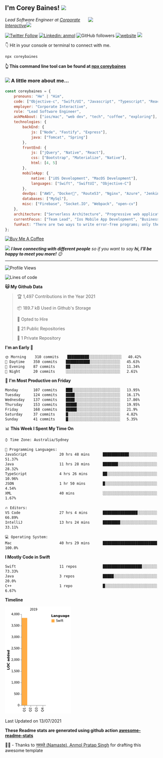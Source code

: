 <h2>I'm Corey Baines! <img src="https://media.giphy.com/media/LEe5yo2E9Fi3FmuEPK/giphy.gif" width="50"></h2>
<img align='right' src="https://media.giphy.com/media/j3dtanKNN4dY6jh6AG/giphy.gif" width="230">
<p><em>Lead Software Engineer at <a href="https://www.corporateinteractive.com.au">Corporate Interactive</a><img src="https://media.giphy.com/media/dtra4r7NXUlI5XRfOR/giphy.gif" width="30"> 
</em></p>

[![Twitter Follow](https://img.shields.io/twitter/follow/coreybaines?label=Follow)](https://twitter.com/intent/follow?screen_name=coreybaines)
[![Linkedin: anmol](https://img.shields.io/badge/-anmol-blue?style=flat-square&logo=Linkedin&logoColor=white&link=https://www.linkedin.com/in/coreybaines/)](https://www.linkedin.com/in/coreybaines/)
![GitHub followers](https://img.shields.io/github/followers/coreybain?label=Follow&style=social)
[![website](https://img.shields.io/badge/Website-46a2f1.svg?&style=flat-square&logo=Google-Chrome&logoColor=white&link=https://coreybaines.com/)](https://coreybaines.com/)
![](https://visitor-badge.glitch.me/badge?page_id=coreybain.coreybain)

👇 Hit in your console or terminal to connect with me.

```bash
npx coreybaines
```
**👆 This command line tool can be found at [npx coreybaines](https://github.com/coreybain/npx_card)**

### <img src="https://media.giphy.com/media/UVG0BN8TOMKkPOJS6e/source.gif" height="20">    A little more about me...  

```javascript
const coreybaines = {
    pronouns: "He" | "Him",
    code: ["Objective-c", "Swift/UI", "Javascript", "Typescript", "React", "Node", "Java"],
    employer: "Corporate Interactive",
    role: "Lead Software Engineer",
    askMeAbout: ["ios/mac", "web dev", "tech", "coffee", "exploring"],
    technologies: {
        backEnd: {
            js: ["Node", "Fastify", "Express"],
            java: ["Tomcat", "Spring"]
        },
        frontEnd: {
            js: ["jQuery", "Native", "React"],
            css: ["Bootstrap", "Materialize", "Native"],
            html: [4, 5]
        },
        mobileApp: {
            native: ["iOS Development", "MacOS Development"],
            languages: ["Swift", "SwiftUI", "Objective-C"]
        },
        devOps: ["AWS", "Docker🐳", "Route53", "Nginx", "Azure", "Jenkins.IO", "Travis CI", "CircleCI"],
        databases: ["MySql"],
        misc: ["Firebase", "Socket.IO", "Webpack", "open-cv"]
    },
    architecture: ["Serverless Architecture", "Progressive web applications", "Single page applications", "AWS Tomcat Business stacks"],
    currentFocus: ["Team Lead", "Ios Mobile App Development", "Business Web Applications"],
    funFact: "There are two ways to write error-free programs; only the third one works"
};
```
<a href="https://www.buymeacoffee.com/coreybaines" target="_blank"><img src="https://cdn.buymeacoffee.com/buttons/v2/default-red.png" alt="Buy Me A Coffee" width="150" ></a>

<img src="https://media.giphy.com/media/LnQjpWaON8nhr21vNW/giphy.gif" width="60"> <em><b>I love connecting with different people</b> so if you want to say <b>hi, I'll be happy to meet you more!</b> 😊</em>

---
<!--START_SECTION:waka-->
![Profile Views](http://img.shields.io/badge/Profile%20Views-0-blue)

![Lines of code](https://img.shields.io/badge/From%20Hello%20World%20I%27ve%20Written-3835%20lines%20of%20code-blue)

**🐱 My Github Data** 

> 🏆 1,497 Contributions in the Year 2021
 > 
> 📦 189.7 kB Used in Github's Storage 
 > 
> 💼 Opted to Hire
 > 
> 📜 21 Public Repositories 
 > 
> 🔑 1 Private Repository 
 > 
**I'm an Early 🐤** 

```text
🌞 Morning    310 commits    ██████████░░░░░░░░░░░░░░░   40.42% 
🌆 Daytime    350 commits    ███████████░░░░░░░░░░░░░░   45.63% 
🌃 Evening    87 commits     ██░░░░░░░░░░░░░░░░░░░░░░░   11.34% 
🌙 Night      20 commits     ░░░░░░░░░░░░░░░░░░░░░░░░░   2.61%

```
📅 **I'm Most Productive on Friday** 

```text
Monday       107 commits    ███░░░░░░░░░░░░░░░░░░░░░░   13.95% 
Tuesday      124 commits    ████░░░░░░░░░░░░░░░░░░░░░   16.17% 
Wednesday    137 commits    ████░░░░░░░░░░░░░░░░░░░░░   17.86% 
Thursday     153 commits    █████░░░░░░░░░░░░░░░░░░░░   19.95% 
Friday       168 commits    █████░░░░░░░░░░░░░░░░░░░░   21.9% 
Saturday     37 commits     █░░░░░░░░░░░░░░░░░░░░░░░░   4.82% 
Sunday       41 commits     █░░░░░░░░░░░░░░░░░░░░░░░░   5.35%

```


📊 **This Week I Spent My Time On** 

```text
⌚︎ Time Zone: Australia/Sydney

💬 Programming Languages: 
JavaScript               20 hrs 48 mins      ████████████░░░░░░░░░░░░░   51.37% 
Java                     11 hrs 28 mins      ███████░░░░░░░░░░░░░░░░░░   28.32% 
TypeScript               4 hrs 26 mins       ██░░░░░░░░░░░░░░░░░░░░░░░   10.96% 
JSON                     1 hr 50 mins        █░░░░░░░░░░░░░░░░░░░░░░░░   4.54% 
XML                      40 mins             ░░░░░░░░░░░░░░░░░░░░░░░░░   1.67%

🔥 Editors: 
VS Code                  27 hrs 4 mins       ████████████████░░░░░░░░░   66.89% 
IntelliJ                 13 hrs 24 mins      ████████░░░░░░░░░░░░░░░░░   33.11%

💻 Operating System: 
Mac                      40 hrs 29 mins      █████████████████████████   100.0%

```

**I Mostly Code in Swift** 

```text
Swift                    11 repos            ██████████████████░░░░░░░   73.33% 
Java                     3 repos             █████░░░░░░░░░░░░░░░░░░░░   20.0% 
C++                      1 repo              █░░░░░░░░░░░░░░░░░░░░░░░░   6.67%

```


**Timeline**

![Chart not found](https://raw.githubusercontent.com/coreybain/coreybain/main/charts/bar_graph.png) 


 Last Updated on 13/07/2021
<!--END_SECTION:waka-->

**These Readme stats are generated using github action [awesome-readme-stats](https://github.com/anmol098/waka-readme-stats)**

🙏🏻 - Thanks to <a href="https://github.com/anmol098/">नमस्ते (Namaste), Anmol Pratap Singh</a> for drafting this awesome template
